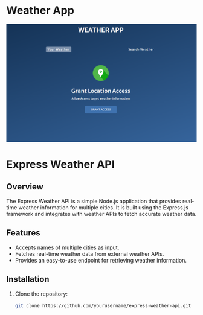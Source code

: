 # Weather App

![Main Page](assests_1/weather_page_1.png)
# Express Weather API

## Overview

The Express Weather API is a simple Node.js application that provides real-time weather information for multiple cities. It is built using the Express.js framework and integrates with weather APIs to fetch accurate weather data.

## Features

- Accepts names of multiple cities as input.
- Fetches real-time weather data from external weather APIs.
- Provides an easy-to-use endpoint for retrieving weather information.

## Installation

1. Clone the repository:

   ```bash
   git clone https://github.com/yourusername/express-weather-api.git

